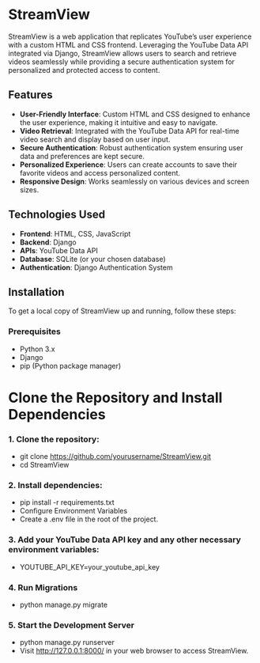 # StreamView

StreamView is a web application that replicates YouTube’s user experience with a custom HTML and CSS frontend. Leveraging the YouTube Data API integrated via Django, StreamView allows users to search and retrieve videos seamlessly while providing a secure authentication system for personalized and protected access to content.

## Features

- **User-Friendly Interface**: Custom HTML and CSS designed to enhance the user experience, making it intuitive and easy to navigate.
- **Video Retrieval**: Integrated with the YouTube Data API for real-time video search and display based on user input.
- **Secure Authentication**: Robust authentication system ensuring user data and preferences are kept secure.
- **Personalized Experience**: Users can create accounts to save their favorite videos and access personalized content.
- **Responsive Design**: Works seamlessly on various devices and screen sizes.

## Technologies Used

- **Frontend**: HTML, CSS, JavaScript
- **Backend**: Django
- **APIs**: YouTube Data API
- **Database**: SQLite (or your chosen database)
- **Authentication**: Django Authentication System

## Installation

To get a local copy of StreamView up and running, follow these steps:

### Prerequisites

- Python 3.x
- Django
- pip (Python package manager)

# Clone the Repository and Install Dependencies

### 1. Clone the repository:
  - git clone https://github.com/yourusername/StreamView.git
  - cd StreamView
   
### 2. Install dependencies:
- pip install -r requirements.txt
- Configure Environment Variables
- Create a .env file in the root of the project.

### 3. Add your YouTube Data API key and any other necessary environment variables:
- YOUTUBE_API_KEY=your_youtube_api_key

### 4. Run Migrations
- python manage.py migrate

### 5. Start the Development Server
- python manage.py runserver
- Visit http://127.0.0.1:8000/ in your web browser to access StreamView.
